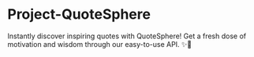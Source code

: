 # Project-QuoteSphere
Instantly discover inspiring quotes with QuoteSphere! Get a fresh dose of motivation and wisdom through our easy-to-use API. ✨🚀

